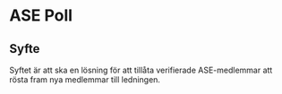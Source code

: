 # ASE Poll

## Syfte
Syftet är att ska en lösning för att tillåta verifierade ASE-medlemmar att rösta fram nya medlemmar till ledningen.